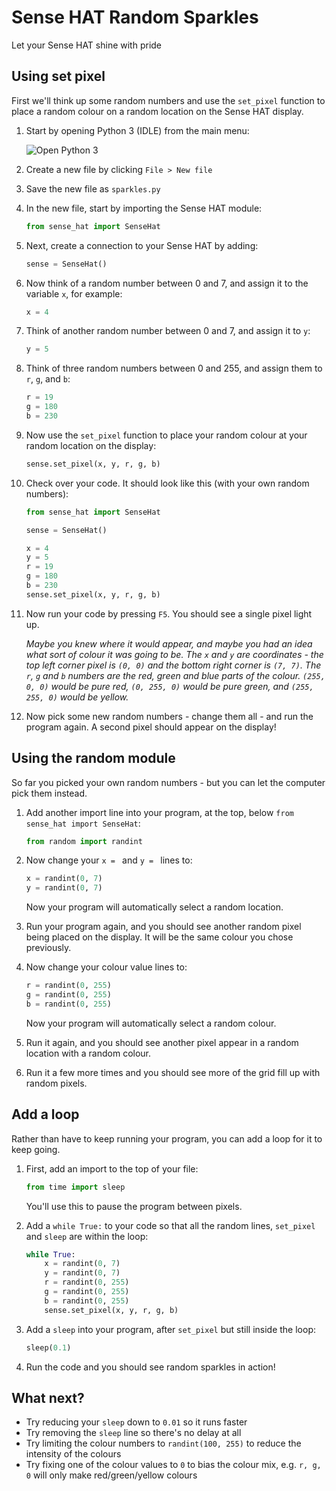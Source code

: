 # Sense HAT Random Sparkles

Let your Sense HAT shine with pride

## Using set pixel

First we'll think up some random numbers and use the `set_pixel` function to place a random colour on a random location on the Sense HAT display.

1. Start by opening Python 3 (IDLE) from the main menu:

    ![Open Python 3](images/open-python3.png)

1. Create a new file by clicking `File > New file`

1. Save the new file as `sparkles.py`

1. In the new file, start by importing the Sense HAT module:

    ```python
    from sense_hat import SenseHat
    ```

1. Next, create a connection to your Sense HAT by adding:

    ```python
    sense = SenseHat()
    ```

1. Now think of a random number between 0 and 7, and assign it to the variable `x`, for example:

    ```python
    x = 4
    ```

1. Think of another random number between 0 and 7, and assign it to `y`:

    ```python
    y = 5
    ```

1. Think of three random numbers between 0 and 255, and assign them to `r`, `g`, and `b`:

    ```python
    r = 19
    g = 180
    b = 230
    ```

1. Now use the `set_pixel` function to place your random colour at your random location on the display:

    ```python
    sense.set_pixel(x, y, r, g, b)
    ```

1. Check over your code. It should look like this (with your own random numbers):

    ```python
    from sense_hat import SenseHat

    sense = SenseHat()

    x = 4
    y = 5
    r = 19
    g = 180
    b = 230
    sense.set_pixel(x, y, r, g, b)
    ```

1. Now run your code by pressing `F5`. You should see a single pixel light up.

    *Maybe you knew where it would appear, and maybe you had an idea what sort of colour it was going to be. The `x` and `y` are coordinates - the top left corner pixel is `(0, 0)` and the bottom right corner is `(7, 7)`. The `r`, `g` and `b` numbers are the red, green and blue parts of the colour. `(255, 0, 0)` would be pure red, `(0, 255, 0)` would be pure green, and `(255, 255, 0)` would be yellow.*

1. Now pick some new random numbers - change them all - and run the program again. A second pixel should appear on the display!

## Using the random module

So far you picked your own random numbers - but you can let the computer pick them instead.

1. Add another import line into your program, at the top, below `from sense_hat import SenseHat`:

    ```python
    from random import randint
    ```

1. Now change your `x = ` and `y = ` lines to:

    ```python
    x = randint(0, 7)
    y = randint(0, 7)
    ```

    Now your program will automatically select a random location.

1. Run your program again, and you should see another random pixel being placed on the display. It will be the same colour you chose previously.

1. Now change your colour value lines to:

    ```python
    r = randint(0, 255)
    g = randint(0, 255)
    b = randint(0, 255)
    ```

    Now your program will automatically select a random colour.

1. Run it again, and you should see another pixel appear in a random location with a random colour.

1. Run it a few more times and you should see more of the grid fill up with random pixels.

## Add a loop

Rather than have to keep running your program, you can add a loop for it to keep going.

1. First, add an import to the top of your file:

    ```python
    from time import sleep
    ```

    You'll use this to pause the program between pixels.

1. Add a `while True:` to your code so that all the random lines, `set_pixel` and `sleep` are within the loop:

    ```python
    while True:
        x = randint(0, 7)
        y = randint(0, 7)
        r = randint(0, 255)
        g = randint(0, 255)
        b = randint(0, 255)
        sense.set_pixel(x, y, r, g, b)
    ```

1. Add a `sleep` into your program, after `set_pixel` but still inside the loop:

    ```python
    sleep(0.1)
    ```

1. Run the code and you should see random sparkles in action!

## What next?

- Try reducing your `sleep` down to `0.01` so it runs faster
- Try removing the `sleep` line so there's no delay at all
- Try limiting the colour numbers to `randint(100, 255)` to reduce the intensity of the colours
- Try fixing one of the colour values to `0` to bias the colour mix, e.g. `r, g, 0` will only make red/green/yellow colours
